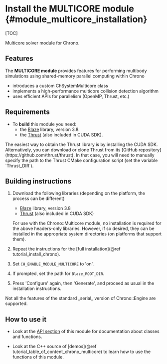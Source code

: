 Install the MULTICORE module {#module_multicore_installation}
==========================

[TOC]

Multicore solver module for Chrono.


## Features

The **MULTICORE module** provides features for performing multibody simulations
using shared-memory parallel computing within Chrono

- introduces a custom ChSystemMulticore class
- implements a high-performance multicore collision detection algorithm
- uses efficient APIs for parallelism (OpenMP, Thrust, etc.)


## Requirements

- To **build** this module you need:
    - the [Blaze](https://bitbucket.org/blaze-lib/blaze) library, version 3.8.
    - the [Thrust](https://github.com/thrust/thrust) (also included in CUDA SDK).

<div class="ce-warning">
The easiest way to obtain the Thrust library is by installing the CUDA SDK. 
Alternatively, you can download or clone Thrust from its [GitHub repository](https://github.com/thrust/thrust). In that case, you will need to manually specify the path to the Thrust CMake configuration script (set the variable `Thrust_DIR`).
</div>


## Building instructions
  
1. Download the following libraries (depending on the platform, the process can be different)
    - [Blaze](https://bitbucket.org/blaze-lib/blaze) library, version 3.8
    - [Thrust](https://github.com/thrust/thrust) (also included in CUDA SDK)

    For use with the Chrono::Multicore module, no installation is required for the above headers-only libraries. However, if so desired, they can be installed in the appropriate system directories (on platforms that support them).

2. Repeat the instructions for the [full installation](@ref tutorial_install_chrono).
   
3. Set `CH_ENABLE_MODULE_MULTICORE` to 'on'.
 
4. If prompted, set the path for `Blaze_ROOT_DIR`.
	 
5. Press 'Configure' again, then 'Generate', and proceed as usual in the installation instructions.

<div class="ce-warning">
Not all the features of the standard _serial_ version of Chrono::Engine are supported.
</div>


## How to use it

- Look at the [API section](group__multicore__module.html) of this module for documentation about classes and functions.

- Look at the C++ source of [demos](@ref tutorial_table_of_content_chrono_multicore) to learn how to use the functions of this module.
